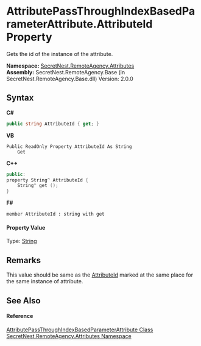 # AttributePassThroughIndexBasedParameterAttribute.AttributeId Property 
 

Gets the id of the instance of the attribute.

**Namespace:**&nbsp;<a href="N_SecretNest_RemoteAgency_Attributes">SecretNest.RemoteAgency.Attributes</a><br />**Assembly:**&nbsp;SecretNest.RemoteAgency.Base (in SecretNest.RemoteAgency.Base.dll) Version: 2.0.0

## Syntax

**C#**<br />
``` C#
public string AttributeId { get; }
```

**VB**<br />
``` VB
Public ReadOnly Property AttributeId As String
	Get
```

**C++**<br />
``` C++
public:
property String^ AttributeId {
	String^ get ();
}
```

**F#**<br />
``` F#
member AttributeId : string with get

```


#### Property Value
Type: <a href="https://docs.microsoft.com/dotnet/api/system.string" target="_blank">String</a>

## Remarks
This value should be same as the <a href="P_SecretNest_RemoteAgency_Attributes_AttributePassThroughAttribute_AttributeId">AttributeId</a> marked at the same place for the same instance of attribute.

## See Also


#### Reference
<a href="T_SecretNest_RemoteAgency_Attributes_AttributePassThroughIndexBasedParameterAttribute">AttributePassThroughIndexBasedParameterAttribute Class</a><br /><a href="N_SecretNest_RemoteAgency_Attributes">SecretNest.RemoteAgency.Attributes Namespace</a><br />